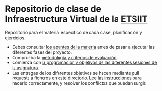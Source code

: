 # Repositorio de clase de Infraestructura Virtual de la [ETSIIT](https://etsiit.ugr.es)

Repositorio para el material específico de cada clase, planificación y ejercicios.

* Debes consultar [los apuntes de la materia](http://jj.github.io/IV) antes de
  pasar a ejecutar las diferentes fases del proyecto.
* Comprueba la [metodología y criterios de evaluación](Metodología_y_criterios_de_evaluación.md).
* Comienza con [la programación y objetivos de las diferentes sesiones de la asignatura](sesiones/README.md).
* Las entregas de los diferentes objetivos se hacen mediante pull requests a
  ficheros en [este directorio](proyectos). Lee [las
  instrucciones](proyectos/README.md) para hacerlo correctamente, y resolver los
  conflictos que puedan surgir.


